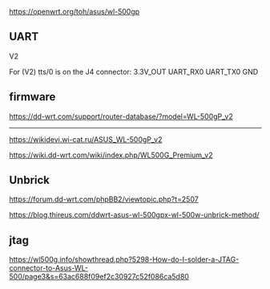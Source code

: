 


https://openwrt.org/toh/asus/wl-500gp


## UART

V2

For (V2) tts/0 is on the J4 connector:
3.3V_OUT
UART_RX0
UART_TX0
GND 


## firmware

https://dd-wrt.com/support/router-database/?model=WL-500gP_v2


---

https://wikidevi.wi-cat.ru/ASUS_WL-500gP_v2


https://wiki.dd-wrt.com/wiki/index.php/WL500G_Premium_v2

## Unbrick

https://forum.dd-wrt.com/phpBB2/viewtopic.php?t=2507

https://blog.thireus.com/ddwrt-asus-wl-500gpx-wl-500w-unbrick-method/


## jtag

https://wl500g.info/showthread.php?5298-How-do-I-solder-a-JTAG-connector-to-Asus-WL-500/page3&s=63ac688f09ef2c30927c52f086ca5d80

